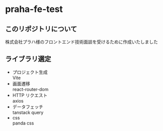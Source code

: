 # praha-fe-test

## このリポジトリについて
株式会社プラハ様のフロントエンド技術面談を受けるために作成いたしました

## ライブラリ選定
- プロジェクト生成  
  Vite
- 画面遷移  
  react-router-dom
- HTTP リクエスト  
  axios
- データフェッチ  
  tanstack query
- css  
  panda css
